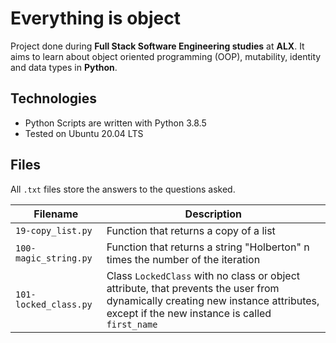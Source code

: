 # Everything is object
Project done during **Full Stack Software Engineering studies** at **ALX**. It aims to learn about object oriented programming (OOP), mutability, identity and data types in **Python**.

## Technologies
* Python Scripts are written with Python 3.8.5
* Tested on Ubuntu 20.04 LTS

## Files

All `.txt` files store the answers to the questions asked.

| Filename | Description |
| -------- | ----------- |
| `19-copy_list.py` | Function that returns a copy of a list |
| `100-magic_string.py` | Function that returns a string "Holberton" n times the number of the iteration |
| `101-locked_class.py` | Class `LockedClass` with no class or object attribute, that prevents the user from dynamically creating new instance attributes, except if the new instance is called `first_name` |
